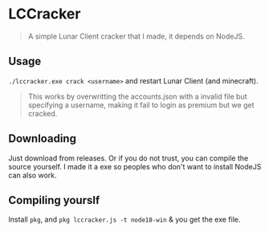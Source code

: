 # LCCracker
> A simple Lunar Client cracker that I made, it depends on NodeJS.

## Usage
`./lccracker.exe crack <username>` and restart Lunar Client (and minecraft).
> This works by overwritting the accounts.json with a invalid file but specifying a username, making it fail to login as premium but we get cracked.

## Downloading
Just download from releases. Or if you do not trust, you can compile the source yourself. I made it a exe so peoples who don't want to install NodeJS can also work.

## Compiling yourslf
Install `pkg`, and `pkg lccracker.js -t node18-win` & you get the exe file.
